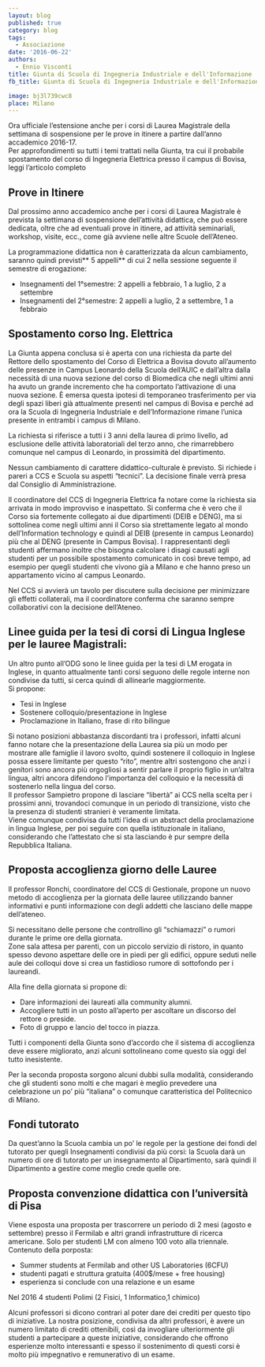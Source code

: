 ```yaml
---
layout: blog
published: true
category: blog
tags:
  - Associazione
date: '2016-06-22'
authors:
  - Ennio Visconti
title: Giunta di Scuola di Ingegneria Industriale e dell'Informazione
fb_title: Giunta di Scuola di Ingegneria Industriale e dell'Informazione

image: bj3l739cwc8
place: Milano
---
```


Ora ufficiale l’estensione anche per i corsi di Laurea Magistrale della settimana di sospensione per le prove in itinere a partire dall’anno accademico 2016-17.  
Per approfondimenti su tutti i temi trattati nella Giunta, tra cui il probabile spostamento del corso di Ingegneria Elettrica presso il campus di Bovisa, leggi l’articolo completo

Prove in Itinere
----------------

Dal prossimo anno accademico anche per i corsi di Laurea Magistrale è prevista la settimana di sospensione dell’attività didattica, che può essere dedicata, oltre che ad eventuali prove in itinere, ad attività seminariali, workshop, visite, ecc., come già avviene nelle altre Scuole dell’Ateneo.

La programmazione didattica non è caratterizzata da alcun cambiamento, saranno quindi previsti** 5 appelli** di cui 2 nella sessione seguente il semestre di erogazione:

*   Insegnamenti del 1°semestre: 2 appelli a febbraio, 1 a luglio, 2 a settembre
*   Insegnamenti del 2°semestre: 2 appelli a luglio, 2 a settembre, 1 a febbraio

Spostamento corso Ing. Elettrica
--------------------------------

La Giunta appena conclusa si è aperta con una richiesta da parte del Rettore dello spostamento del Corso di Elettrica a Bovisa dovuto all’aumento delle presenze in Campus Leonardo della Scuola dell’AUIC e dall’altra dalla necessità di una nuova sezione del corso di Biomedica che negli ultimi anni ha avuto un grande incremento che ha comportato l’attivazione di una nuova sezione. È emersa questa ipotesi di temporaneo trasferimento per via degli spazi liberi già attualmente presenti nel campus di Bovisa e perché ad ora la Scuola di Ingegneria Industriale e dell’Informazione rimane l’unica presente in entrambi i campus di Milano.

La richiesta si riferisce a tutti i 3 anni della laurea di primo livello, ad esclusione delle attività laboratoriali del terzo anno, che rimarrebbero comunque nel campus di Leonardo, in prossimità del dipartimento.

Nessun cambiamento di carattere didattico-culturale è previsto. Si richiede i pareri a CCS e Scuola su aspetti “tecnici”. La decisione finale verrà presa dal Consiglio di Amministrazione.

Il coordinatore del CCS di Ingegneria Elettrica fa notare come la richiesta sia arrivata in modo improvviso e inaspettato. Si conferma che è vero che il Corso sia fortemente collegato ai due dipartimenti (DEIB e DENG), ma si sottolinea come negli ultimi anni il Corso sia strettamente legato al mondo dell’Information technology e quindi al DEIB (presente in campus Leonardo) più che al DENG (presente in Campus Bovisa). I rappresentanti degli studenti affermano inoltre che bisogna calcolare i disagi causati agli studenti per un possibile spostamento comunicato in così breve tempo, ad esempio per quegli studenti che vivono già a Milano e che hanno preso un appartamento vicino al campus Leonardo.

Nel CCS si avvierà un tavolo per discutere sulla decisione per minimizzare gli effetti collaterali, ma il coordinatore conferma che saranno sempre collaborativi con la decisione dell’Ateneo.

Linee guida per la tesi di corsi di Lingua Inglese per le lauree Magistrali:
----------------------------------------------------------------------------

Un altro punto all’ODG sono le linee guida per la tesi di LM erogata in Inglese, in quanto attualmente tanti corsi seguono delle regole interne non condivise da tutti, si cerca quindi di allinearle maggiormente.  
Si propone:

*   Tesi in Inglese
*   Sostenere colloquio/presentazione in Inglese
*   Proclamazione in Italiano, frase di rito bilingue

Si notano posizioni abbastanza discordanti tra i professori, infatti alcuni fanno notare che la presentazione della Laurea sia più un modo per mostrare alle famiglie il lavoro svolto, quindi sostenere il colloquio in Inglese possa essere limitante per questo “rito”, mentre altri sostengono che anzi i genitori sono ancora più orgogliosi a sentir parlare il proprio figlio in un’altra lingua, altri ancora difendono l’importanza del colloquio e la necessità di sostenerlo nella lingua del corso.  
Il professor Sampietro propone di lasciare “libertà” ai CCS nella scelta per i prossimi anni, trovandoci comunque in un periodo di transizione, visto che la presenza di studenti stranieri è veramente limitata.  
Viene comunque condivisa da tutti l’idea di un abstract della proclamazione in lingua Inglese, per poi seguire con quella istituzionale in italiano, considerando che l’attestato che si sta lasciando è pur sempre della Repubblica Italiana.

Proposta accoglienza giorno delle Lauree
----------------------------------------

Il professor Ronchi, coordinatore del CCS di Gestionale, propone un nuovo metodo di accoglienza per la giornata delle lauree utilizzando banner informativi e punti informazione con degli addetti che lasciano delle mappe dell’ateneo.

Si necessitano delle persone che controllino gli “schiamazzi” o rumori durante le prime ore della giornata.  
Zone sala attesa per parenti, con un piccolo servizio di ristoro, in quanto spesso devono aspettare delle ore in piedi per gli edifici, oppure seduti nelle aule dei colloqui dove si crea un fastidioso rumore di sottofondo per i laureandi.

Alla fine della giornata si propone di:

*   Dare informazioni dei laureati alla community alumni.
*   Accogliere tutti in un posto all’aperto per ascoltare un discorso del rettore o preside.
*   Foto di gruppo e lancio del tocco in piazza.

Tutti i componenti della Giunta sono d’accordo che il sistema di accoglienza deve essere migliorato, anzi alcuni sottolineano come questo sia oggi del tutto inesistente.

Per la seconda proposta sorgono alcuni dubbi sulla modalità, considerando che gli studenti sono molti e che magari è meglio prevedere una celebrazione un po’ più “italiana” o comunque caratteristica del Politecnico di Milano.

Fondi tutorato
--------------

Da quest’anno la Scuola cambia un po’ le regole per la gestione dei fondi del tutorato per quegli Insegnamenti condivisi da più corsi: la Scuola darà un numero di ore di tutorato per un insegnamento al Dipartimento, sarà quindi il Dipartimento a gestire come meglio crede quelle ore.

Proposta convenzione didattica con l’università di Pisa
-------------------------------------------------------

Viene esposta una proposta per trascorrere un periodo di 2 mesi (agosto e settembre) presso il Fermilab e altri grandi infrastrutture di ricerca americane. Solo per studenti LM con almeno 100 voto alla triennale. Contenuto della porposta:

*   Summer students at Fermilab and other US Laboratories (6CFU)
*   studenti pagati e struttura gratuita (400$/mese + free housing)
*   esperienza si conclude con una relazione e un esame

Nel 2016 4 studenti Polimi (2 Fisici, 1 Informatico,1 chimico)

Alcuni professori si dicono contrari al poter dare dei crediti per questo tipo di iniziative. La nostra posizione, condivisa da altri professori, è avere un numero limitato di crediti ottenibili, così da invogliare ulteriormente gli studenti a partecipare a queste iniziative, considerando che offrono esperienze molto interessanti e spesso il sostenimento di questi corsi è molto più impegnativo e remunerativo di un esame.
